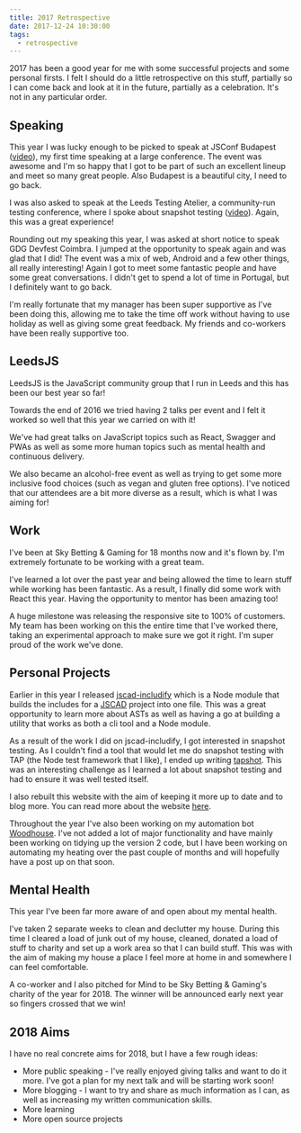 ```yaml
---
title: 2017 Retrospective
date: 2017-12-24 10:30:00
tags:
  - retrospective
---
```


2017 has been a good year for me with some successful projects and some personal firsts. I felt I should do a little retrospective on this stuff, partially so I can come back and look at it in the future, partially as a celebration. It's not in any particular order.

<!-- excerpt -->

## Speaking

This year I was lucky enough to be picked to speak at JSConf Budapest ([video](https://www.youtube.com/watch?v=dAqKa3waNx8)), my first time speaking at a large conference. The event was awesome and I'm so happy that I got to be part of such an excellent lineup and meet so many great people. Also Budapest is a beautiful city, I need to go back.

I was also asked to speak at the Leeds Testing Atelier, a community-run testing conference, where I spoke about snapshot testing ([video](https://www.youtube.com/watch?v=uzfydKkSAuc)). Again, this was a great experience!

Rounding out my speaking this year, I was asked at short notice to speak GDG Devfest Coimbra. I jumped at the opportunity to speak again and was glad that I did! The event was a mix of web, Android and a few other things, all really interesting! Again I got to meet some fantastic people and have some great conversations. I didn't get to spend a lot of time in Portugal, but I definitely want to go back.

I'm really fortunate that my manager has been super supportive as I've been doing this, allowing me to take the time off work without having to use holiday as well as giving some great feedback. My friends and co-workers have been really supportive too.

## LeedsJS

LeedsJS is the JavaScript community group that I run in Leeds and this has been our best year so far!

Towards the end of 2016 we tried having 2 talks per event and I felt it worked so well that this year we carried on with it!

We've had great talks on JavaScript topics such as React, Swagger and PWAs as well as some more human topics such as mental health and continuous delivery.

We also became an alcohol-free event as well as trying to get some more inclusive food choices (such as vegan and gluten free options). I've noticed that our attendees are a bit more diverse as a result, which is what I was aiming for!

## Work

I've been at Sky Betting & Gaming for 18 months now and it's flown by. I'm extremely fortunate to be working with a great team.

I've learned a lot over the past year and being allowed the time to learn stuff while working has been fantastic. As a result, I finally did some work with React this year. Having the opportunity to mentor has been amazing too!

A huge milestone was releasing the responsive site to 100% of customers. My team has been working on this the entire time that I've worked there, taking an experimental approach to make sure we got it right. I'm super proud of the work we've done.

## Personal Projects

Earlier in this year I released [jscad-includify](https://github.com/lukeb-uk/jscad-includify) which is a Node module that builds the includes for a [JSCAD](https://openjscad.org/) project into one file. This was a great opportunity to learn more about ASTs as well as having a go at building a utility that works as both a cli tool and a Node module.

As a result of the work I did on jscad-includify, I got interested in snapshot testing. As I couldn't find a tool that would let me do snapshot testing with TAP (the Node test framework that I like), I ended up writing [tapshot](https://github.com/lukeb-uk/tapshot). This was an interesting challenge as I learned a lot about snapshot testing and had to ensure it was well tested itself.

I also rebuilt this website with the aim of keeping it more up to date and to blog more. You can read more about the website [here](/blog/2017/11/12/New-Website/).

Throughout the year I've also been working on my automation bot [Woodhouse](https://github.com/Woodhouse). I've not added a lot of major functionality and have mainly been working on tidying up the version 2 code, but I have been working on automating my heating over the past couple of months and will hopefully have a post up on that soon.

## Mental Health

This year I've been far more aware of and open about my mental health.

I've taken 2 separate weeks to clean and declutter my house. During this time I cleared a load of junk out of my house, cleaned, donated a load of stuff to charity and set up a work area so that I can build stuff. This was with the aim of making my house a place I feel more at home in and somewhere I can feel comfortable.

A co-worker and I also pitched for Mind to be Sky Betting & Gaming's charity of the year for 2018. The winner will be announced early next year so fingers crossed that we win!

## 2018 Aims

I have no real concrete aims for 2018, but I have a few rough ideas:

- More public speaking - I've really enjoyed giving talks and want to do it more. I've got a plan for my next talk and will be starting work soon!
- More blogging - I want to try and share as much information as I can, as well as increasing my written communication skills.
- More learning
- More open source projects
